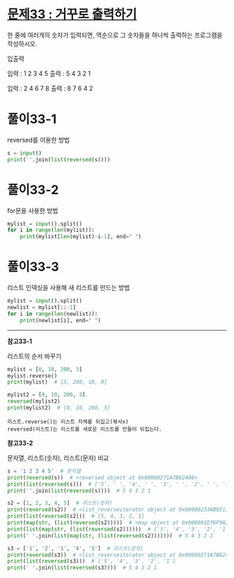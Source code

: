 # [문제33 : 거꾸로 출력하기](https://www.notion.so/33-60e03ffbb57a4e978c3df06b23655d62)

한 줄에 여러개의 숫자가 입력되면, 역순으로 그 숫자들을 하나씩 출력하는 프로그램을 작성하시오.

입출력

입력 : 1 2 3 4 5
출력 : 5 4 3 2 1

입력 : 2 4 6 7 8
출력 : 8 7 6 4 2

# 풀이33-1

reversed를 이용한 방법

``` python
s = input()
print(''.join(list(reversed(s))))
```

# 풀이33-2

for문을 사용한 방법

``` python
mylist = input().split()
for i in range(len(mylist)):
    print(mylist[len(mylist)-i-1], end=" ")
```

# 풀이33-3

리스트 인덱싱을 사용해 새 리스트를 만드는 방법

``` python
mylist = input().split()
newlist = mylist[::-1]
for i in range(len(newlist)):
    print(newlist[i], end=" ")
```

---

**참고33-1**

리스트의 순서 바꾸기

``` python
mylist = [0, 10, 200, 3]
mylist.reverse()
print(mylist)  # [3, 200, 10, 0]

mylist2 = [0, 10, 200, 3]
reversed(mylist2)
print(mylist2)  # [0, 10, 200, 3]
```

    리스트.reverse()는 리스트 자체를 뒤집고(복사x)
    reversed(리스트)는 리스트를 새로운 리스트를 만들어 뒤집는다.

**참고33-2**

문자열, 리스트(숫자), 리스트(문자) 비교

``` python
s = '1 2 3 4 5'  # 문자열
print(reversed(s))  # <reversed object at 0x00000271A7B82408>
print(list(reversed(s)))  # ['5', ' ', '4', ' ', '3', ' ', '2', ' ', '1']      
print(''.join(list(reversed(s))))  # 5 4 3 2 1

s2 = [1, 2, 3, 4, 5]  # 리스트(숫자)
print(reversed(s2))  # <list_reverseiterator object at 0x00000233AB851308>
print(list(reversed(s2)))  # [5, 4, 3, 2, 1]
print(map(str, (list(reversed(s2)))))  # <map object at 0x000001D76F9A2248>
print(list(map(str, (list(reversed(s2))))))  # ['5', '4', '3', '2', '1']
print(' '.join(list(map(str, (list(reversed(s2)))))))  # 5 4 3 2 1

s3 = ['1', '2', '3', '4', '5']  # 리스트(문자)
print(reversed(s3))  # <list_reverseiterator object at 0x00000271A7B82408>
print(list(reversed(s3)))  # ['5', '4', '3', '2', '1']
print(' '.join(list(reversed(s3))))  # 5 4 3 2 1
```

